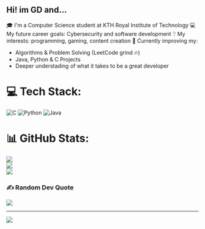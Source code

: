 ## Hi! im GD and...

🎓 I'm a Computer Science student at KTH Royal Institute of Technology
💻 My future career goals: Cybersecurity and software development
❔ My interests: programming, gaming, content creation
🧠 Currently improving my:
- Algorithms & Problem Solving (LeetCode grind 🔥)
- Java, Python & C Projects
- Deeper understading of what it takes to be a great developer


# 💻 Tech Stack:
![C](https://img.shields.io/badge/c-%2300599C.svg?style=for-the-badge&logo=c&logoColor=white) ![Python](https://img.shields.io/badge/python-3670A0?style=for-the-badge&logo=python&logoColor=ffdd54) ![Java](https://img.shields.io/badge/java-%23ED8B00.svg?style=for-the-badge&logo=openjdk&logoColor=white)
# 📊 GitHub Stats:
![](https://github-readme-stats.vercel.app/api?username=GD-lost-in-code&theme=dark&hide_border=false&include_all_commits=false&count_private=false)<br/>
![](https://nirzak-streak-stats.vercel.app/?user=GD-lost-in-code&theme=dark&hide_border=false)<br/>
![](https://github-readme-stats.vercel.app/api/top-langs/?username=GD-lost-in-code&theme=dark&hide_border=false&include_all_commits=false&count_private=false&layout=compact)

### ✍️ Random Dev Quote
![](https://quotes-github-readme.vercel.app/api?type=horizontal&theme=radical)

---
[![](https://visitcount.itsvg.in/api?id=GD-lost-in-code&icon=0&color=0)](https://visitcount.itsvg.in)

<!-- Proudly created with GPRM ( https://gprm.itsvg.in ) -->
